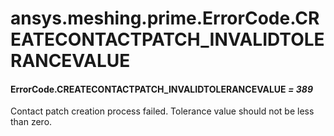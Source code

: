 # ansys.meshing.prime.ErrorCode.CREATECONTACTPATCH_INVALIDTOLERANCEVALUE

<a id="ansys.meshing.prime.ErrorCode.CREATECONTACTPATCH_INVALIDTOLERANCEVALUE"></a>

#### ErrorCode.CREATECONTACTPATCH_INVALIDTOLERANCEVALUE *= 389*

Contact patch creation process failed. Tolerance value should not be less than zero.

<!-- !! processed by numpydoc !! -->
